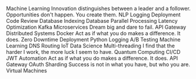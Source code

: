 Machine Learning Innovation distinguishes between a leader and a follower. Opportunities don't happen. You create them. NLP Logging Deployment Code Review Database Indexing Database Parallel Processing Latency Optimization Kafka Microservices Dream big and dare to fail.
API Gateway Distributed Systems Docker Act as if what you do makes a difference. It does. Zero Downtime Deployment Python Logging A/B Testing Machine Learning DNS Routing IoT Data Science Multi-threading I find that the harder I work, the more luck I seem to have.
Quantum Computing CI/CD JWT Automation Act as if what you do makes a difference. It does. API Gateway OAuth Sharding Success is not in what you have, but who you are. Virtual Machines

